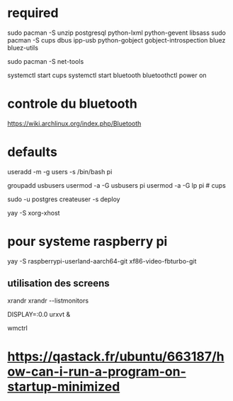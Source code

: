 # required

sudo pacman -S unzip postgresql python-lxml python-gevent libsass
sudo pacman -S cups dbus ipp-usb python-gobject gobject-introspection bluez bluez-utils

sudo pacman -S net-tools


systemctl start cups
systemctl start bluetooth
bluetoothctl power on

# controle du bluetooth

https://wiki.archlinux.org/index.php/Bluetooth



# defaults

useradd -m -g users -s /bin/bash pi




groupadd usbusers
usermod -a -G usbusers pi
usermod -a -G lp pi # cups


sudo -u postgres createuser -s deploy



yay -S xorg-xhost




# pour systeme raspberry pi

yay -S raspberrypi-userland-aarch64-git xf86-video-fbturbo-git


## utilisation des screens

xrandr
xrandr --listmonitors

DISPLAY=:0.0 urxvt & 

wmctrl 


# https://qastack.fr/ubuntu/663187/how-can-i-run-a-program-on-startup-minimized